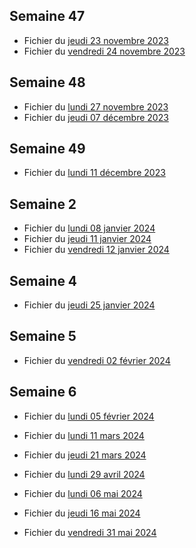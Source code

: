 ## Semaine 47

- Fichier du [jeudi 23 novembre 2023](./3eme1/2023-11-23_3eme1.pdf)
- Fichier du [vendredi 24 novembre 2023](./3eme1/2023-11-24_3eme1.pdf)


## Semaine 48 
 
- Fichier du [lundi 27 novembre 2023](./3eme1/2023-11-27_3eme1.pdf)
- Fichier du [jeudi 07 décembre 2023](./3eme1/2023-12-07_3eme1.pdf)


## Semaine 49

- Fichier du [lundi 11 décembre 2023](./3eme1/2023-12-11_3eme1.pdf)

## Semaine 2

- Fichier du [lundi 08 janvier 2024](./3eme1/2024-01-08_3eme1.pdf)
- Fichier du [jeudi 11 janvier 2024](./3eme1/2024-01-11_3eme1.pdf)
- Fichier du [vendredi 12 janvier 2024](./3eme1/2024-01-12_3eme1.pdf)

## Semaine 4

- Fichier du [jeudi 25 janvier 2024](./3eme1/2024-01-25_3eme1.pdf)

## Semaine 5

- Fichier du [vendredi 02 février 2024](./3eme1/2024-02-02_3eme1.pdf)

## Semaine 6

- Fichier du [lundi 05 février 2024](./3eme1/2024-02-05_3eme1.pdf)
- Fichier du [lundi 11 mars 2024](./3eme1/2024-03-11_3eme1.pdf)


- Fichier du [jeudi 21 mars 2024](./3eme1/2024-03-21_3eme1.pdf)
- Fichier du [lundi 29 avril 2024](./3eme1/2024-04-29_3eme1.pdf)
- Fichier du [lundi 06 mai 2024](./3eme1/2024-05-06_3eme1.pdf)
- Fichier du [jeudi 16 mai 2024](./3eme1/2024-05-16_3eme1.pdf)
- Fichier du [vendredi 31 mai 2024](./3eme1/2024-05-31_3eme1.pdf)
